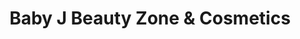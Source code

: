 ---
title: "Baby J Beauty Zone & Cosmetics"
url: /accra/baby-j-beauty-zone-and-cosmetics/
shop: beauty
---